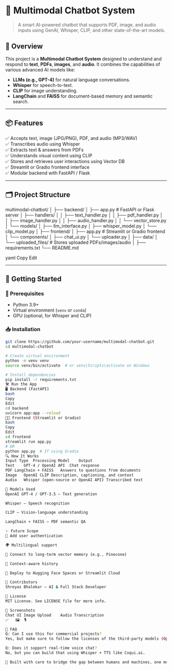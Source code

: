 # 🤖 Multimodal Chatbot System

> A smart AI-powered chatbot that supports PDF, image, and audio inputs using GenAI, Whisper, CLIP, and other state-of-the-art models.

## 🧠 Overview

This project is a **Multimodal Chatbot System** designed to understand and respond to **text**, **PDFs**, **images**, and **audio**. It combines the capabilities of various advanced AI models like:

- **LLMs (e.g., GPT-4)** for natural language conversations.
- **Whisper** for speech-to-text.
- **CLIP** for image understanding.
- **LangChain** and **FAISS** for document-based memory and semantic search.

---

## 📦 Features

✅ Accepts text, image (JPG/PNG), PDF, and audio (MP3/WAV)  
✅ Transcribes audio using Whisper  
✅ Extracts text & answers from PDFs  
✅ Understands visual content using CLIP  
✅ Stores and retrieves user interactions using Vector DB  
✅ Streamlit or Gradio frontend interface  
✅ Modular backend with FastAPI / Flask

---

## 🗂️ Project Structure

multimodal-chatbot/
│
├── backend/
│ ├── app.py # FastAPI or Flask server
│ ├── handlers/
│ │ ├── text_handler.py
│ │ ├── pdf_handler.py
│ │ ├── image_handler.py
│ │ ├── audio_handler.py
│ │ └── vector_store.py
│ └── models/
│ ├── llm_interface.py
│ ├── whisper_model.py
│ └── clip_model.py
│
├── frontend/
│ ├── app.py # Streamlit or Gradio frontend
│ └── components/
│ ├── chat_ui.py
│ └── uploader.py
│
├── data/
│ └── uploaded_files/ # Stores uploaded PDFs/images/audio
│
├── requirements.txt
└── README.md

yaml
Copy
Edit

---

## 🚀 Getting Started

### 🔧 Prerequisites

- Python 3.9+
- Virtual environment (`venv` or `conda`)
- GPU (optional, for Whisper and CLIP)

### 📥 Installation

```bash
git clone https://github.com/your-username/multimodal-chatbot.git
cd multimodal-chatbot

# Create virtual environment
python -m venv venv
source venv/bin/activate  # or venv\Scripts\activate on Windows

# Install dependencies
pip install -r requirements.txt
🛠️ Run the App
🖥️ Backend (FastAPI)
bash
Copy
Edit
cd backend
uvicorn app:app --reload
🧑‍💻 Frontend (Streamlit or Gradio)
bash
Copy
Edit
cd frontend
streamlit run app.py
# OR
python app.py  # If using Gradio
🔍 How It Works
Input Type	Processing Model	Output
Text	GPT-4 / OpenAI API	Chat response
PDF	LangChain + FAISS	Answers to questions from documents
Image	OpenAI CLIP	Description, captioning, and context
Audio	Whisper (open-source or OpenAI API)	Transcribed text

🧠 Models Used
OpenAI GPT-4 / GPT-3.5 – Text generation

Whisper – Speech recognition

CLIP – Vision-language understanding

LangChain + FAISS – PDF semantic QA

✨ Future Scope
🔐 Add user authentication

🌍 Multilingual support

🧠 Connect to long-term vector memory (e.g., Pinecone)

💬 Context-aware history

📱 Deploy to Hugging Face Spaces or Streamlit Cloud

🤝 Contributors
Shreyas Bhalekar – AI & Full Stack Developer

📝 License
MIT License. See LICENSE file for more info.

📸 Screenshots
Chat UI	Image Upload	Audio Transcription
✅	🖼️	🎙️

🙋 FAQ
Q: Can I use this for commercial projects?
Yes, but make sure to follow the licenses of the third-party models (OpenAI, Whisper, etc.).

Q: Does it support real-time voice chat?
No, but you can build that using Whisper + TTS like Coqui.ai.

🔐 Built with care to bridge the gap between humans and machines, one modality at a time.

